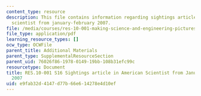 ```yaml
---
content_type: resource
description: This file contains information regarding sightings article in american
  scientist from january-february 2007.
file: /media/courses/res-10-001-making-science-and-engineering-pictures-a-practical-guide-to-presenting-your-work-spring-2016/e9fab32d4147d77b66e614278e4d10ef_MITRES_10_001S16_JanFeb07.pdf
file_type: application/pdf
learning_resource_types: []
ocw_type: OCWFile
parent_title: Additional Materials
parent_type: SupplementalResourceSection
parent_uid: 76026f86-1978-0149-19bb-108b31efc99c
resourcetype: Document
title: RES.10-001 S16 Sightings article in American Scientist from January-February
  2007
uid: e9fab32d-4147-d77b-66e6-14278e4d10ef
---
```


